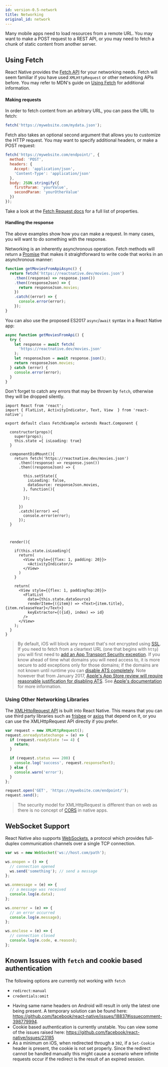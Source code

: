 ```yaml
---
id: version-0.5-network
title: Networking
original_id: network
---
```


Many mobile apps need to load resources from a remote URL. You may want to make a POST request to a REST API, or you may need to fetch a chunk of static content from another server.

## Using Fetch

React Native provides the [Fetch API](https://developer.mozilla.org/en-US/docs/Web/API/Fetch_API) for your networking needs. Fetch will seem familiar if you have used `XMLHttpRequest` or other networking APIs before. You may refer to MDN's guide on [Using Fetch](https://developer.mozilla.org/en-US/docs/Web/API/Fetch_API/Using_Fetch) for additional information.

#### Making requests

In order to fetch content from an arbitrary URL, you can pass the URL to fetch:

```jsx
fetch('https://mywebsite.com/mydata.json');
```

Fetch also takes an optional second argument that allows you to customize the HTTP request. You may want to specify additional headers, or make a POST request:

```jsx
fetch('https://mywebsite.com/endpoint/', {
  method: 'POST',
  headers: {
    Accept: 'application/json',
    'Content-Type': 'application/json'
  },
  body: JSON.stringify({
    firstParam: 'yourValue',
    secondParam: 'yourOtherValue'
  })
});
```

Take a look at the [Fetch Request docs](https://developer.mozilla.org/en-US/docs/Web/API/Request) for a full list of properties.

#### Handling the response

The above examples show how you can make a request. In many cases, you will want to do something with the response.

Networking is an inherently asynchronous operation. Fetch methods will return a [Promise](https://developer.mozilla.org/en-US/docs/Web/JavaScript/Reference/Global_Objects/Promise) that makes it straightforward to write code that works in an asynchronous manner:

```jsx
function getMoviesFromApiAsync() {
  return fetch('https://reactnative.dev/movies.json')
    .then((response) => response.json())
    .then((responseJson) => {
      return responseJson.movies;
    })
    .catch((error) => {
      console.error(error);
    });
}
```

You can also use the proposed ES2017 `async`/`await` syntax in a React Native app:

```jsx
async function getMoviesFromApi() {
  try {
    let response = await fetch(
      'https://reactnative.dev/movies.json'
    );
    let responseJson = await response.json();
    return responseJson.movies;
  } catch (error) {
    console.error(error);
  }
}
```

Don't forget to catch any errors that may be thrown by `fetch`, otherwise they will be dropped silently.

```SnackPlayer name=Fetch%20Example
import React from 'react';
import { FlatList, ActivityIndicator, Text, View  } from 'react-native';

export default class FetchExample extends React.Component {

  constructor(props){
    super(props);
    this.state ={ isLoading: true}
  }

  componentDidMount(){
    return fetch('https://reactnative.dev/movies.json')
      .then((response) => response.json())
      .then((responseJson) => {

        this.setState({
          isLoading: false,
          dataSource: responseJson.movies,
        }, function(){

        });

      })
      .catch((error) =>{
        console.error(error);
      });
  }



  render(){

    if(this.state.isLoading){
      return(
        <View style={{flex: 1, padding: 20}}>
          <ActivityIndicator/>
        </View>
      )
    }

    return(
      <View style={{flex: 1, paddingTop:20}}>
        <FlatList
          data={this.state.dataSource}
          renderItem={({item}) => <Text>{item.title}, {item.releaseYear}</Text>}
          keyExtractor={({id}, index) => id}
        />
      </View>
    );
  }
}
```

> By default, iOS will block any request that's not encrypted using [SSL](https://hosting.review/web-hosting-glossary/#12). If you need to fetch from a cleartext URL (one that begins with `http`) you will first need to [add an App Transport Security exception](integration-with-existing-apps.md#test-your-integration). If you know ahead of time what domains you will need access to, it is more secure to add exceptions only for those domains; if the domains are not known until runtime you can [disable ATS completely](integration-with-existing-apps.md#app-transport-security). Note however that from January 2017, [Apple's App Store review will require reasonable justification for disabling ATS](https://forums.developer.apple.com/thread/48979). See [Apple's documentation](https://developer.apple.com/library/ios/documentation/General/Reference/InfoPlistKeyReference/Articles/CocoaKeys.html#//apple_ref/doc/uid/TP40009251-SW33) for more information.

### Using Other Networking Libraries

The [XMLHttpRequest API](https://developer.mozilla.org/en-US/docs/Web/API/XMLHttpRequest) is built into React Native. This means that you can use third party libraries such as [frisbee](https://github.com/niftylettuce/frisbee) or [axios](https://github.com/mzabriskie/axios) that depend on it, or you can use the XMLHttpRequest API directly if you prefer.

```jsx
var request = new XMLHttpRequest();
request.onreadystatechange = (e) => {
  if (request.readyState !== 4) {
    return;
  }

  if (request.status === 200) {
    console.log('success', request.responseText);
  } else {
    console.warn('error');
  }
};

request.open('GET', 'https://mywebsite.com/endpoint/');
request.send();
```

> The security model for XMLHttpRequest is different than on web as there is no concept of [CORS](http://en.wikipedia.org/wiki/Cross-origin_resource_sharing) in native apps.

## WebSocket Support

React Native also supports [WebSockets](https://developer.mozilla.org/en-US/docs/Web/API/WebSocket), a protocol which provides full-duplex communication channels over a single TCP connection.

```jsx
var ws = new WebSocket('ws://host.com/path');

ws.onopen = () => {
  // connection opened
  ws.send('something'); // send a message
};

ws.onmessage = (e) => {
  // a message was received
  console.log(e.data);
};

ws.onerror = (e) => {
  // an error occurred
  console.log(e.message);
};

ws.onclose = (e) => {
  // connection closed
  console.log(e.code, e.reason);
};
```

## Known Issues with `fetch` and cookie based authentication

The following options are currently not working with `fetch`

- `redirect:manual`
- `credentials:omit`

* Having same name headers on Android will result in only the latest one being present. A temporary solution can be found here: https://github.com/facebook/react-native/issues/18837#issuecomment-398779994.
* Cookie based authentication is currently unstable. You can view some of the issues raised here: https://github.com/facebook/react-native/issues/23185
* As a minimum on iOS, when redirected through a `302`, if a `Set-Cookie` header is present, the cookie is not set properly. Since the redirect cannot be handled manually this might cause a scenario where infinite requests occur if the redirect is the result of an expired session.
